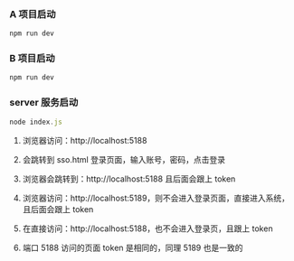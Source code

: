 ### A 项目启动

```js
npm run dev
```

### B 项目启动

```js
npm run dev
```

### server 服务启动

```js
node index.js
```

1. 浏览器访问：http://localhost:5188

2. 会跳转到 sso.html 登录页面，输入账号，密码，点击登录

3. 浏览器会跳转到：http://localhost:5188 且后面会跟上 token

4. 浏览器访问：http://localhost:5189，则不会进入登录页面，直接进入系统，且后面会跟上 token

5. 在直接访问：http://localhost:5188，也不会进入登录页，且跟上 token

6. 端口 5188 访问的页面 token 是相同的，同理 5189 也是一致的
